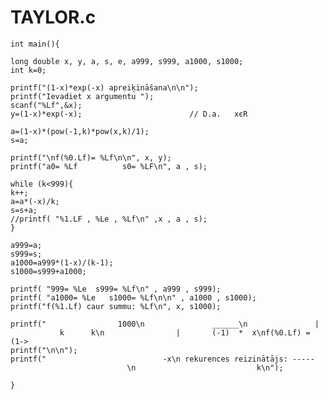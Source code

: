 # TAYLOR.c
    
    int main(){

    long double x, y, a, s, e, a999, s999, a1000, s1000;
    int k=0;

    printf("(1-x)*exp(-x) apreiķināšana\n\n");
    printf("Ievadiet x argumentu ");
    scanf("%Lf",&x);
    y=(1-x)*exp(-x);                        // D.a.   xєR

    a=(1-x)*(pow(-1,k)*pow(x,k)/1);
    s=a;

    printf("\nf(%0.Lf)= %Lf\n\n", x, y);
    printf("a0= %Lf          s0= %LF\n", a , s);

    while (k<999){
    k++;
    a=a*(-x)/k;
    s=s+a;
    //printf( "%1.LF , %Le , %Lf\n" ,x , a , s);
    }

    a999=a;
    s999=s;
    a1000=a999*(1-x)/(k-1);
    s1000=s999+a1000;

    printf( "999= %Le  s999= %Lf\n" , a999 , s999);
    printf( "a1000= %Le   s1000= %Lf\n\n" , a1000 , s1000);
    printf("f(%1.Lf) caur summu: %Lf\n", x, s1000);

    printf("                1000\n               ______\n               |            k      k\n                |       (-1)  *  x\nf(%0.Lf) = (1->
    printf("\n\n");
    printf("                          -x\n rekurences reizinātājs: -----                             \n                           k\n");

    }
